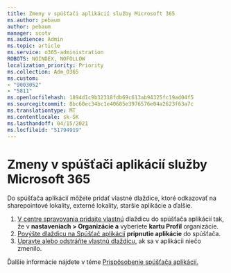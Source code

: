```yaml
---
title: Zmeny v spúšťači aplikácií služby Microsoft 365
ms.author: pebaum
author: pebaum
manager: scotv
ms.audience: Admin
ms.topic: article
ms.service: o365-administration
ROBOTS: NOINDEX, NOFOLLOW
localization_priority: Priority
ms.collection: Adm_O365
ms.custom:
- "9003052"
- "5811"
ms.openlocfilehash: 1894d1c9b32318fdb69c613ab94325fc19ad04f5
ms.sourcegitcommit: 8bc60ec34bc1e40685e3976576e04a2623f63a7c
ms.translationtype: MT
ms.contentlocale: sk-SK
ms.lasthandoff: 04/15/2021
ms.locfileid: "51794919"
---
```

# <a name="make-changes-to-the-microsoft-365-app-launcher"></a>Zmeny v spúšťači aplikácií služby Microsoft 365

Do spúšťača aplikácií môžete pridať vlastné dlaždice, ktoré odkazovať na sharepointové lokality, externé lokality, staršie aplikácie a ďalšie.

1. [V centre spravovania pridajte vlastnú](https://docs.microsoft.com/microsoft-365/admin/manage/customize-the-app-launcher) dlaždicu do spúšťača aplikácií tak, že v  **nastaveniach > Organizácie a**  vyberiete  **kartu Profil** organizácie.
2. [Povýšte dlaždicu na Spúšťač aplikácií](https://docs.microsoft.com/microsoft-365/admin/manage/customize-the-app-launcher#promote-the-tile-to-app-launcher) **pripnutie aplikácie** do spúšťača.
3. [Upravte alebo odstráňte vlastnú dlaždicu,](https://docs.microsoft.com/microsoft-365/admin/manage/customize-the-app-launcher#edit-or-delete-a-custom-tile) ak sa v aplikácii niečo zmenilo.

Ďalšie informácie nájdete v téme [Prispôsobenie spúšťača aplikácií.](https://docs.microsoft.com/microsoft-365/admin/manage/customize-the-app-launcher)
